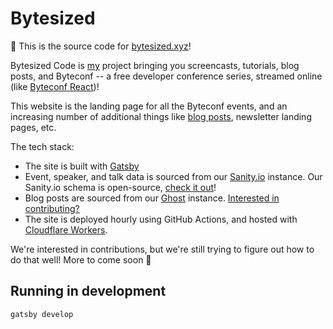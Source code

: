 # Bytesized

👋 This is the source code for [bytesized.xyz](https://www.bytesized.xyz)!

Bytesized Code is [my](https://www.bytesized.xyz) project bringing you screencasts, tutorials, blog posts, and Byteconf -- a free developer conference series, streamed online (like [Byteconf React](https://www.bytesized.xyz/react-2018))!

This website is the landing page for all the Byteconf events, and an increasing number of additional things like [blog posts](https://www.bytesized.xyz), newsletter landing pages, etc.

The tech stack:

- The site is built with [Gatsby](https://gatsbyjs.org)
- Event, speaker, and talk data is sourced from our [Sanity.io](https://sanity.io) instance. Our Sanity.io schema is open-source, [check it out](https://github.com/byteconf/byteconf-sanity-schema)!
- Blog posts are sourced from our [Ghost](https://ghost.org) instance. [Interested in contributing?](https://www.bytesized.xyz/accepting-story-submissions)
- The site is deployed hourly using GitHub Actions, and hosted with [Cloudflare Workers](https://workers.cloudflare.com).

We're interested in contributions, but we're still trying to figure out how to do that well! More to come soon 👀

## Running in development

`gatsby develop`
